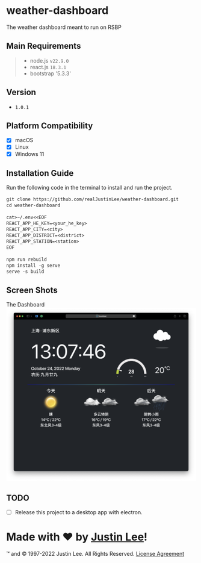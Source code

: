 # weather-dashboard

The weather dashboard meant to run on RSBP

## Main Requirements

> - node.js `v22.9.0`
> - react.js `18.3.1`
> - bootstrap '5.3.3'

## Version

- `1.0.1`

## Platform Compatibility

- [x] macOS
- [x] Linux
- [x] Windows 11

## Installation Guide

Run the following code in the terminal to install and run the project.

```shell
git clone https://github.com/realJustinLee/weather-dashboard.git
cd weather-dashboard

cat>~/.env<<EOF
REACT_APP_HE_KEY=<your_he_key>
REACT_APP_CITY=<city>
REACT_APP_DISTRICT=<district>
REACT_APP_STATION=<station>
EOF

npm run rebuild
npm install -g serve
serve -s build
```

## Screen Shots

The Dashboard
![The Dashboard](./screenshots/index.png)

## TODO

- [ ] Release this project to a desktop app with electron.

# Made with ❤ by [Justin Lee](https://github.com/realJustinLee)!

™ and © 1997-2022 Justin Lee. All Rights Reserved. [License Agreement](./LICENSE)
